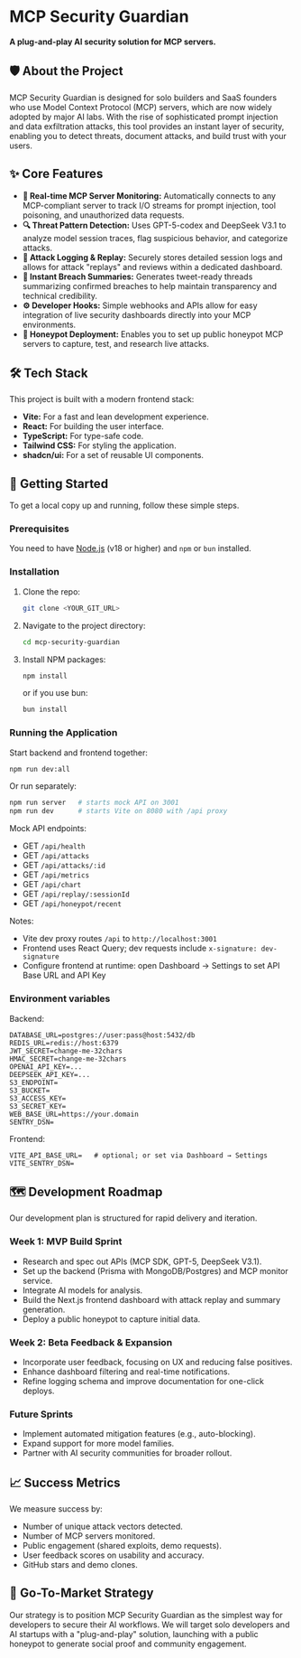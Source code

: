 # MCP Security Guardian

**A plug-and-play AI security solution for MCP servers.**

## 🛡️ About the Project

MCP Security Guardian is designed for solo builders and SaaS founders who use Model Context Protocol (MCP) servers, which are now widely adopted by major AI labs. With the rise of sophisticated prompt injection and data exfiltration attacks, this tool provides an instant layer of security, enabling you to detect threats, document attacks, and build trust with your users.

## ✨ Core Features

-   **🤖 Real-time MCP Server Monitoring:** Automatically connects to any MCP-compliant server to track I/O streams for prompt injection, tool poisoning, and unauthorized data requests.
-   **🔍 Threat Pattern Detection:** Uses GPT-5-codex and DeepSeek V3.1 to analyze model session traces, flag suspicious behavior, and categorize attacks.
-   **📼 Attack Logging & Replay:** Securely stores detailed session logs and allows for attack "replays" and reviews within a dedicated dashboard.
-   **📝 Instant Breach Summaries:** Generates tweet-ready threads summarizing confirmed breaches to help maintain transparency and technical credibility.
-   **⚙️ Developer Hooks:** Simple webhooks and APIs allow for easy integration of live security dashboards directly into your MCP environments.
-   **🍯 Honeypot Deployment:** Enables you to set up public honeypot MCP servers to capture, test, and research live attacks.

## 🛠️ Tech Stack

This project is built with a modern frontend stack:

-   **Vite:** For a fast and lean development experience.
-   **React:** For building the user interface.
-   **TypeScript:** For type-safe code.
-   **Tailwind CSS:** For styling the application.
-   **shadcn/ui:** For a set of reusable UI components.

## 🚀 Getting Started

To get a local copy up and running, follow these simple steps.

### Prerequisites

You need to have [Node.js](https://nodejs.org/en/) (v18 or higher) and `npm` or `bun` installed.

### Installation

1.  Clone the repo:
    ```sh
    git clone <YOUR_GIT_URL>
    ```
2.  Navigate to the project directory:
    ```sh
    cd mcp-security-guardian
    ```
3.  Install NPM packages:
    ```sh
    npm install
    ```
    or if you use bun:
    ```sh
    bun install
    ```

### Running the Application

Start backend and frontend together:

```sh
npm run dev:all
```

Or run separately:

```sh
npm run server   # starts mock API on 3001
npm run dev      # starts Vite on 8080 with /api proxy
```

Mock API endpoints:

- GET `/api/health`
- GET `/api/attacks`
- GET `/api/attacks/:id`
- GET `/api/metrics`
- GET `/api/chart`
- GET `/api/replay/:sessionId`
- GET `/api/honeypot/recent`

Notes:

- Vite dev proxy routes `/api` to `http://localhost:3001`
- Frontend uses React Query; dev requests include `x-signature: dev-signature`
- Configure frontend at runtime: open Dashboard → Settings to set API Base URL and API Key

### Environment variables

Backend:

```
DATABASE_URL=postgres://user:pass@host:5432/db
REDIS_URL=redis://host:6379
JWT_SECRET=change-me-32chars
HMAC_SECRET=change-me-32chars
OPENAI_API_KEY=...
DEEPSEEK_API_KEY=...
S3_ENDPOINT=
S3_BUCKET=
S3_ACCESS_KEY=
S3_SECRET_KEY=
WEB_BASE_URL=https://your.domain
SENTRY_DSN=
```

Frontend:

```
VITE_API_BASE_URL=   # optional; or set via Dashboard → Settings
VITE_SENTRY_DSN=
```

## 🗺️ Development Roadmap

Our development plan is structured for rapid delivery and iteration.

### Week 1: MVP Build Sprint
-   Research and spec out APIs (MCP SDK, GPT-5, DeepSeek V3.1).
-   Set up the backend (Prisma with MongoDB/Postgres) and MCP monitor service.
-   Integrate AI models for analysis.
-   Build the Next.js frontend dashboard with attack replay and summary generation.
-   Deploy a public honeypot to capture initial data.

### Week 2: Beta Feedback & Expansion
-   Incorporate user feedback, focusing on UX and reducing false positives.
-   Enhance dashboard filtering and real-time notifications.
-   Refine logging schema and improve documentation for one-click deploys.

### Future Sprints
-   Implement automated mitigation features (e.g., auto-blocking).
-   Expand support for more model families.
-   Partner with AI security communities for broader rollout.

## 📈 Success Metrics

We measure success by:
-   Number of unique attack vectors detected.
-   Number of MCP servers monitored.
-   Public engagement (shared exploits, demo requests).
-   User feedback scores on usability and accuracy.
-   GitHub stars and demo clones.

## 🎯 Go-To-Market Strategy

Our strategy is to position MCP Security Guardian as the simplest way for developers to secure their AI workflows. We will target solo developers and AI startups with a "plug-and-play" solution, launching with a public honeypot to generate social proof and community engagement.
